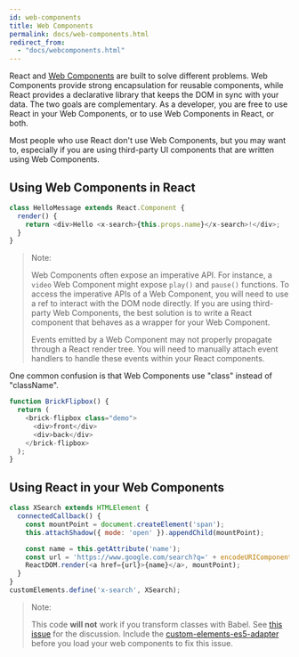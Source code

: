 ```yaml
---
id: web-components
title: Web Components
permalink: docs/web-components.html
redirect_from:
  - "docs/webcomponents.html"
---
```


React and [Web Components](https://developer.mozilla.org/en-US/docs/Web/Web_Components) are built to solve different problems.  Web Components provide strong encapsulation for reusable components, while React provides a declarative library that keeps the DOM in sync with your data. The two goals are complementary. As a developer, you are free to use React in your Web Components, or to use Web Components in React, or both.

Most people who use React don't use Web Components, but you may want to, especially if you are using third-party UI components that are written using Web Components.

## Using Web Components in React

```javascript
class HelloMessage extends React.Component {
  render() {
    return <div>Hello <x-search>{this.props.name}</x-search>!</div>;
  }
}
```

> Note:
>
> Web Components often expose an imperative API. For instance, a `video` Web Component might expose `play()` and `pause()` functions. To access the imperative APIs of a Web Component, you will need to use a ref to interact with the DOM node directly. If you are using third-party Web Components, the best solution is to write a React component that behaves as a wrapper for your Web Component.
>
> Events emitted by a Web Component may not properly propagate through a React render tree.
> You will need to manually attach event handlers to handle these events within your React components.

One common confusion is that Web Components use "class" instead of "className".

```javascript
function BrickFlipbox() {
  return (
    <brick-flipbox class="demo">
      <div>front</div>
      <div>back</div>
    </brick-flipbox>
  );
}
```

## Using React in your Web Components

```javascript
class XSearch extends HTMLElement {
  connectedCallback() {
    const mountPoint = document.createElement('span');
    this.attachShadow({ mode: 'open' }).appendChild(mountPoint);

    const name = this.getAttribute('name');
    const url = 'https://www.google.com/search?q=' + encodeURIComponent(name);
    ReactDOM.render(<a href={url}>{name}</a>, mountPoint);
  }
}
customElements.define('x-search', XSearch);
```

>Note:
>
>This code **will not** work if you transform classes with Babel. See [this issue](https://github.com/w3c/webcomponents/issues/587) for the discussion.
>Include the [custom-elements-es5-adapter](https://github.com/webcomponents/webcomponentsjs#custom-elements-es5-adapterjs) before you load your web components to fix this issue.
